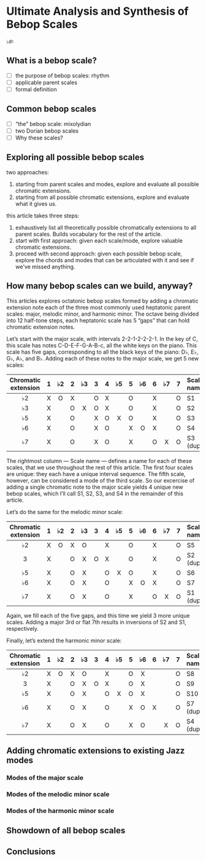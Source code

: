 # Ultimate Analysis and Synthesis of Bebop Scales

♭♯♮

## What is a bebop scale?

- [ ] the purpose of bebop scales: rhythm
- [ ] applicable parent scales
- [ ] formal definition

## Common bebop scales

- [ ] “the” bebop scale: mixolydian
- [ ] two Dorian bebop scales
- [ ] Why these scales?

## Exploring all possible bebop scales

two approaches:

1.  starting from parent scales and modes, explore and evaluate all possible chromatic extensions.
2.  starting from all possible chromatic extensions, explore and evaluate what it gives us.

this article takes three steps:

1.  exhaustively list all theoretically possible chromatically extensions to all parent scales. Builds vocabulary for the rest of the article.
2.  start with first approach: given each scale/mode, explore valuable chromatic extensions.
3.  proceed with second approach: given each possible bebop scale, explore the chords and modes that can be articulated with it and see if we've missed anything.

## How many bebop scales can we build, anyway?

This articles explores octatonic bebop scales formed by adding a chromatic extension note each of the three most commonly used heptatonic parent scales: major, melodic minor, and harmonic minor. The octave being divided into 12 half-tone steps, each heptatonic scale has 5 “gaps” that can hold chromatic extension notes.

Let’s start with the major scale, with intervals 2-2-1-2-2-2-1. In the key of C, this scale has notes C-D-E-F-G-A-B-c, all the white keys on the piano. This scale has five gaps, corresponding to all the black keys of the piano: D♭, E♭, G♭, A♭, and B♭. Adding each of these notes to the major scale, we get 5 new scales:

| Chromatic<br/>extension | 1 | ♭2 | 2 | ♭3 | 3 | 4 | ♭5 | 5 | ♭6 | 6 | ♭7 | 7 | Scale<br/>name |
| :---: | :---: | :---: | :---: | :---: | :---: | :---: | :---: | :---: | :---: | :---: | :---: | :---: | :--- |
| ♭2 | X | O | X |   | O | X |   | O |   | X |   | O | S1 |
| ♭3 | X |   | O | X | O | X |   | O |   | X |   | O | S2 |
| ♭5 | X |   | O |   | X | O | X | O |   | X |   | O | S3 |
| ♭6 | X |   | O |   | X | O |   | X | O | X |   | O | S4 |
| ♭7 | X |   | O |   | X | O |   | X |   | O | X | O | S3 (duplicate) |

The rightmost column — Scale name — defines a name for each of these scales, that we use throughout the rest of this article. The first four scales are unique: they each have a unique interval sequence. The fifth scale, however, can be considered a mode of the third scale. So our excercise of adding a single chromatic note to the major scale yields 4 unique new bebop scales, which I’ll call S1, S2, S3, and S4 in the remainder of this article.

Let’s do the same for the melodic minor scale:

| Chromatic<br/>extension | 1 | ♭2 | 2 | ♭3 | 3 | 4 | ♭5 | 5 | ♭6 | 6 | ♭7 | 7 | Scale<br/>name |
| :---: | :---: | :---: | :---: | :---: | :---: | :---: | :---: | :---: | :---: | :---: | :---: | :---: | :--- |
| ♭2 | X | O | X | O |   | X |   | O |   | X |   | O | S5 |
|  3 | X |   | O | X | O | X |   | O |   | X |   | O | S2 (duplicate) |
| ♭5 | X |   | O | X |   | O | X | O |   | X |   | O | S6 |
| ♭6 | X |   | O | X |   | O |   | X | O | X |   | O | S7 |
| ♭7 | X |   | O | X |   | O |   | X |   | O | X | O | S1 (duplicate) |

Again, we fill each of the five gaps, and this time we yield 3 more unique scales. Adding a major 3rd or flat 7th results in inversions of S2 and S1, respectively.

Finally, let’s extend the harmonic minor scale:

| Chromatic<br/>extension | 1 | ♭2 | 2 | ♭3 | 3 | 4 | ♭5 | 5 | ♭6 | 6 | ♭7 | 7 | Scale<br/>name |
| :---: | :---: | :---: | :---: | :---: | :---: | :---: | :---: | :---: | :---: | :---: | :---: | :---: | :--- |
| ♭2 | X | O | X | O |   | X |   | O | X |   |   | O | S8  |
|  3 | X |   | O | X | O | X |   | O | X |   |   | O | S9  |
| ♭5 | X |   | O | X |   | O | X | O | X |   |   | O | S10 |
| ♭6 | X |   | O | X |   | O |   | X | O | X |   | O | S7 (duplicate) |
| ♭7 | X |   | O | X |   | O |   | X | O |   | X | O | S4 (duplicate) |

## Adding chromatic extensions to existing Jazz modes

### Modes of the major scale

### Modes of the melodic minor scale

### Modes of the harmonic minor scale

## Showdown of all bebop scales

## Conclusions
